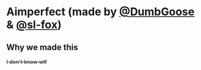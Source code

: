 # Aimperfect (made by <a href="https://github.com/gitxorb">@DumbGoose</a> & <a href="https://github.com/sl-fox">@sl-fox</a>)
## Why we made this
~~I don't know wtf~~
